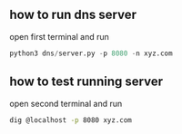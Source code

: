 ## how to run dns server 

open first terminal and run

```python
python3 dns/server.py -p 8080 -n xyz.com
```


## how to test running server

open second terminal and run

```bash
dig @localhost -p 8080 xyz.com
```
